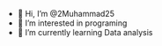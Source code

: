 - 👋 Hi, I’m @2Muhammad25
- 👀 I’m interested in programing 
- 🌱 I’m currently learning Data analysis
<!---
2Muhammad25/2Muhammad25 is a ✨ special ✨ repository because its `README.md` (this file) appears on your GitHub profile.
You can click the Preview link to take a look at your changes.
--->
